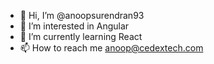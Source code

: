 - 👋 Hi, I’m @anoopsurendran93
- 👀 I’m interested in Angular
- 🌱 I’m currently learning React
- 📫 How to reach me anoop@cedextech.com

<!---
anoopsurendran93/anoopsurendran93 is a ✨ special ✨ repository because its `README.md` (this file) appears on your GitHub profile.
You can click the Preview link to take a look at your changes.
--->
